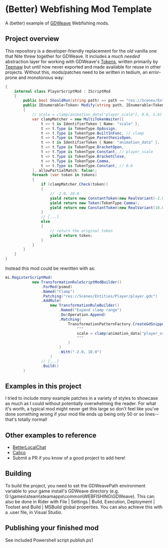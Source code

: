 # (Better) Webfishing Mod Template

A (better) example of [GDWeave](https://github.com/NotNite/GDWeave) Webfishing mods.

## Project overview

This repository is a developer-friendly replacement for the _old_ vanilla one that Nite
threw together for GDWeave. It includes a *much needed* abstraction layer for working with
GDWeave's [Tokens](), written primarily by [Teemaw](https://teemaw.dev) but until now
never exported and made available for reuse in other projects. Without this, mods/patches
need to be written in tedium, an error-prone and monotonous way:

```cs
{
    internal class PlayerScriptMod : IScriptMod
    {
        public bool ShouldRun(string path) => path == "res://Scenes/Entities/Player/player.gdc";
        public IEnumerable<Token> Modify(string path, IEnumerable<Token> tokens)
        {
            // scale = clamp(animation_data["player_scale"], 0.6, 1.4) * Vector3.ONE
            var clampMatcher = new MultiTokenWaiter([
                t => t is IdentifierToken { Name: "scale" },
                t => t.Type is TokenType.OpAssign,
                t => t.Type is TokenType.BuiltInFunc, // clamp
                t => t.Type is TokenType.ParenthesisOpen,
                t => t is IdentifierToken { Name: "animation_data" },
                t => t.Type is TokenType.BracketOpen,
                t => t.Type is TokenType.Constant, // player_scale
                t => t.Type is TokenType.BracketClose,
                t => t.Type is TokenType.Comma,
                t => t.Type is TokenType.Constant, // 0.6
            ], allowPartialMatch: false);
            foreach (var token in tokens)
            {
                if (clampMatcher.Check(token))
                {
                    // -2.0, 10.0
                    yield return new ConstantToken(new RealVariant(-2.0));
                    yield return new Token(TokenType.Comma);
                    yield return new ConstantToken(new RealVariant(10.0));
                }
                // [...]
                else
                {
                    // return the original token
                    yield return token;
                }
            }
        }
    }
}
```

Instead this mod could be rewritten with as:
```cs
mi.RegisterScriptMod(
			new TransformationRuleScriptModBuilder()
				.ForMod(psmod)
				.Named("Clamp")
				.Patching("res://Scenes/Entities/Player/player.gdc")
				.AddRule(
					new TransformationRuleBuilder()
						.Named("Expand clamp range")
						.Do(Operation.Append)
						.Matching(
							TransformationPatternFactory.CreateGdSnippetPattern(
								"""
								scale = clamp(animation_data["player_scale"],
								"""
							)
						)
						.With("-2.0, 10.0")
                    )
                // [...]
				.Build()
		)
```

## Examples in this project

I tried to include _many_ example patches in a variety of styles to showcase as much as I could without potentially overwhelming
the reader. For what it's worth, a typical mod might never get this large so don't feel like you've done something wrong if your mod
file ends up being only 50 or so lines-- that's totally normal!


## Other examples to reference
- [BetterLocalChat](https://github.com/binury/Toes.BetterLocalChat)
- [Calico](https://github.com/tma02/calico/tree/main)
- Submit a PR if you know of a good project to add here!

## Building

To build the project, you need to set the GDWeavePath environment variable to your game install's GDWeave directory
(e.g. G:\games\steam\steamapps\common\WEBFISHING\GDWeave).
This can also be done in Rider with File | Settings | Build, Execution, Deployment | Toolset and Build | MSBuild global properties.
You can also achieve this with a .user file, in Visual Studio.

## Publishing your finished mod

See included Powershell script publish.ps1